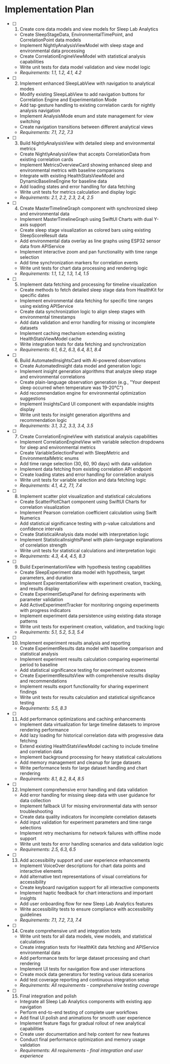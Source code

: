 # Implementation Plan

- [ ] 1. Create core data models and view models for Sleep Lab Analytics
  - Create SleepStageData, EnvironmentalTimePoint, and CorrelationPoint data models
  - Implement NightlyAnalysisViewModel with sleep stage and environmental data processing
  - Create CorrelationEngineViewModel with statistical analysis capabilities
  - Write unit tests for data model validation and view model logic
  - _Requirements: 1.1, 1.2, 4.1, 4.2_

- [ ] 2. Implement enhanced SleepLabView with navigation to analytical modes
  - Modify existing SleepLabView to add navigation buttons for Correlation Engine and Experimentation Mode
  - Add tap gesture handling to existing correlation cards for nightly analysis navigation
  - Implement AnalysisMode enum and state management for view switching
  - Create navigation transitions between different analytical views
  - _Requirements: 7.1, 7.2, 7.3_

- [ ] 3. Build NightlyAnalysisView with detailed sleep and environmental metrics
  - Create NightlyAnalysisView that accepts CorrelationData from existing correlation cards
  - Implement MetricsOverviewCard showing enhanced sleep and environmental metrics with baseline comparisons
  - Integrate with existing HealthStatsViewModel and DynamicBaselineEngine for baseline data
  - Add loading states and error handling for data fetching
  - Write unit tests for metrics calculation and display logic
  - _Requirements: 2.1, 2.2, 2.3, 2.4, 2.5_

- [ ] 4. Create MasterTimelineGraph component with synchronized sleep and environmental data
  - Implement MasterTimelineGraph using SwiftUI Charts with dual Y-axis support
  - Create sleep stage visualization as colored bars using existing SleepScoreResult data
  - Add environmental data overlay as line graphs using ESP32 sensor data from APIService
  - Implement interactive zoom and pan functionality with time range selection
  - Add time synchronization markers for correlation events
  - Write unit tests for chart data processing and rendering logic
  - _Requirements: 1.1, 1.2, 1.3, 1.4, 1.5_

- [ ] 5. Implement data fetching and processing for timeline visualization
  - Create methods to fetch detailed sleep stage data from HealthKit for specific dates
  - Implement environmental data fetching for specific time ranges using existing APIService
  - Create data synchronization logic to align sleep stages with environmental timestamps
  - Add data validation and error handling for missing or incomplete datasets
  - Implement caching mechanism extending existing HealthStatsViewModel cache
  - Write integration tests for data fetching and synchronization
  - _Requirements: 6.1, 6.2, 6.3, 6.4, 8.1, 8.4_

- [ ] 6. Build AutomatedInsightsCard with AI-powered observations
  - Create AutomatedInsight data model and generation logic
  - Implement insight generation algorithms that analyze sleep stage and environmental correlations
  - Create plain-language observation generation (e.g., "Your deepest sleep occurred when temperature was 19-20°C")
  - Add recommendation engine for environmental optimization suggestions
  - Implement InsightsCard UI component with expandable insights display
  - Write unit tests for insight generation algorithms and recommendation logic
  - _Requirements: 3.1, 3.2, 3.3, 3.4, 3.5_

- [ ] 7. Create CorrelationEngineView with statistical analysis capabilities
  - Implement CorrelationEngineView with variable selection dropdowns for sleep and environmental metrics
  - Create VariableSelectionPanel with SleepMetric and EnvironmentalMetric enums
  - Add time range selection (30, 60, 90 days) with data validation
  - Implement data fetching from existing correlation API endpoint
  - Create loading states and error handling for correlation analysis
  - Write unit tests for variable selection and data fetching logic
  - _Requirements: 4.1, 4.2, 7.1, 7.4_

- [ ] 8. Implement scatter plot visualization and statistical calculations
  - Create ScatterPlotChart component using SwiftUI Charts for correlation visualization
  - Implement Pearson correlation coefficient calculation using Swift Numerics
  - Add statistical significance testing with p-value calculations and confidence intervals
  - Create StatisticalAnalysis data model with interpretation logic
  - Implement StatisticalInsightsPanel with plain-language explanations of correlation strength
  - Write unit tests for statistical calculations and interpretation logic
  - _Requirements: 4.3, 4.4, 4.5, 8.3_

- [ ] 9. Build ExperimentationView with hypothesis testing capabilities
  - Create SleepExperiment data model with hypothesis, target parameters, and duration
  - Implement ExperimentationView with experiment creation, tracking, and results display
  - Create ExperimentSetupPanel for defining experiments with parameter validation
  - Add ActiveExperimentTracker for monitoring ongoing experiments with progress indicators
  - Implement experiment data persistence using existing data storage patterns
  - Write unit tests for experiment creation, validation, and tracking logic
  - _Requirements: 5.1, 5.2, 5.3, 5.4_

- [ ] 10. Implement experiment results analysis and reporting
  - Create ExperimentResults data model with baseline comparison and statistical analysis
  - Implement experiment results calculation comparing experimental period to baseline
  - Add statistical significance testing for experiment outcomes
  - Create ExperimentResultsView with comprehensive results display and recommendations
  - Implement results export functionality for sharing experiment findings
  - Write unit tests for results calculation and statistical significance testing
  - _Requirements: 5.5, 8.3_

- [ ] 11. Add performance optimizations and caching enhancements
  - Implement data virtualization for large timeline datasets to improve rendering performance
  - Add lazy loading for historical correlation data with progressive data fetching
  - Extend existing HealthStatsViewModel caching to include timeline and correlation data
  - Implement background processing for heavy statistical calculations
  - Add memory management and cleanup for large datasets
  - Write performance tests for large dataset handling and chart rendering
  - _Requirements: 8.1, 8.2, 8.4, 8.5_

- [ ] 12. Implement comprehensive error handling and data validation
  - Add error handling for missing sleep data with user guidance for data collection
  - Implement fallback UI for missing environmental data with sensor troubleshooting
  - Create data quality indicators for incomplete correlation datasets
  - Add input validation for experiment parameters and time range selections
  - Implement retry mechanisms for network failures with offline mode support
  - Write unit tests for error handling scenarios and data validation logic
  - _Requirements: 2.5, 6.3, 6.5_

- [ ] 13. Add accessibility support and user experience enhancements
  - Implement VoiceOver descriptions for chart data points and interactive elements
  - Add alternative text representations of visual correlations for accessibility
  - Create keyboard navigation support for all interactive components
  - Implement haptic feedback for chart interactions and important insights
  - Add user onboarding flow for new Sleep Lab Analytics features
  - Write accessibility tests to ensure compliance with accessibility guidelines
  - _Requirements: 7.1, 7.2, 7.3, 7.4_

- [ ] 14. Create comprehensive unit and integration tests
  - Write unit tests for all data models, view models, and statistical calculations
  - Create integration tests for HealthKit data fetching and APIService environmental data
  - Add performance tests for large dataset processing and chart rendering
  - Implement UI tests for navigation flow and user interactions
  - Create mock data generators for testing various data scenarios
  - Add test coverage reporting and continuous integration setup
  - _Requirements: All requirements - comprehensive testing coverage_

- [ ] 15. Final integration and polish
  - Integrate all Sleep Lab Analytics components with existing app navigation
  - Perform end-to-end testing of complete user workflows
  - Add final UI polish and animations for smooth user experience
  - Implement feature flags for gradual rollout of new analytical capabilities
  - Create user documentation and help content for new features
  - Conduct final performance optimization and memory usage validation
  - _Requirements: All requirements - final integration and user experience_